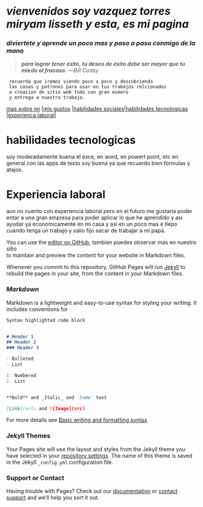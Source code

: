 # ***vienvenidos soy vazquez torres miryam lisseth y esta, es mi pagina***
### *diviertete y aprende un poco mas y paso a paso conmigo de la mano*

> ***para lograr tener éxito, tu deseo de éxito debe ser mayor que tu miedo al fracaso.*** —*Bill Cosby*  
 
 
~~~
 recuerda que iremos viendo poco a poco y descubriendo
 las cosas y patrones para usar en tus trabajos relcionados
 a creacion de sitio web todo con gran esmero
 y entrega a nuestro trabajo.
~~~
[mas sobre mi](./massobremi.md) |[mis gustos](./misgustos.md) |[habilidades sociales](./habilidadessociales.md)|[habilidades tecnologicas](./habilidadestecnologicas.md) |[experienca laboral](./experiencalaboral.md)|









# habilidades tecnologicas
soy moderadamente buena el exce, en word, en powert point, etc en general con las apps de texto soy buena ya que recuerdo bien formulas y atajos.


# Experiencia laboral
aun no cuento con experiencia laboral pero en el futuro me gustaria poder entar a una gran empresa para poder aplicar lo que he aprendido y asi ayudar ya economicamente en mi casa y asi en un poco mas e tiepo cuando tenga un trabajo y salio fijo sacar de trabajar a mi papá.



You can use the [editor on GitHub](https://github.com/vazquez-torres-miryam-lisseth/vazquez-torres-miryam-lisseth.github.io/edit/main/index.md), tambien puedes observar mas en nuestro sitio  
to maintain and preview the content for your website in Markdown files.


Whenever you commit to this repository, GitHub Pages will run [Jekyll](https://jekyllrb.com/) to rebuild the pages in your site, from the content in your Markdown files.

### *Markdown*

Markdown is a lightweight and easy-to-use syntax for styling your writing. It includes conventions for

```markdown
Syntax highlighted code block


# Header 1
## Header 2
### Header 3

- Bulleted
- List

1. Numbered
2. List


**Bold** and _Italic_ and `Code` text

[Link](url) and ![Image](src)
```

For more details see [Basic writing and formatting syntax](https://docs.github.com/en/github/writing-on-github/getting-started-with-writing-and-formatting-on-github/basic-writing-and-formatting-syntax).

### Jekyll Themes

Your Pages site will use the layout and styles from the Jekyll theme you have selected in your [repository settings](https://github.com/vazquez-torres-miryam-lisseth/vazquez-torres-miryam-lisseth.github.io/settings/pages). The name of this theme is saved in the Jekyll `_config.yml` configuration file.

### Support or Contact

Having trouble with Pages? Check out our [documentation](https://docs.github.com/categories/github-pages-basics/) or [contact support](https://support.github.com/contact) and we’ll help you sort it out.
